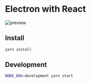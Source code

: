# Electron with React

![preview](https://cloud.githubusercontent.com/assets/7570744/22461275/6260e1c2-e787-11e6-8a14-4e336f1b067f.png)

## Install

```sh
yarn install
```

## Development

```sh
NODE_ENV=development yarn start
```
